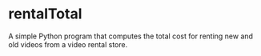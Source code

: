 # rentalTotal
A simple Python program that computes the total cost for renting new and old videos from a video rental store. 
